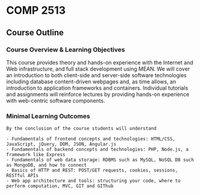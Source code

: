 # COMP 2513

## Course Outline

### Course Overview & Learning Objectives

This course provides theory and hands-on experience with the Internet and Web infrastructure, and full stack development using MEAN. We will cover an introduction to both client-side and server-side software technologies including database content-driven webpages and, as time allows, an introduction to application frameworks and containers. Individual tutorials and assignments will reinforce lectures by providing hands-on experience with web-centric software components.

### Minimal Learning Outcomes

    By the conclusion of the course students will understand
    
    - Fundamentals of frontend concepts and technologies: HTML/CSS, JavaScript, jQuery, DOM, JSON, Angular.js
    - Fundamentals of backend concepts and technologies: PHP, Node.js, a framework like Express
    - Fundamentals of web data storage: RDBMS such as MySQL, NoSQL DB such as MongoDB, and how to connect
    - Basics of HTTP and REST: POST/GET requests, cookies, sessions, RESTful APIs
    - Web app architecture and tools: structuring your code, where to perform computation, MVC, GIT and GIThub
